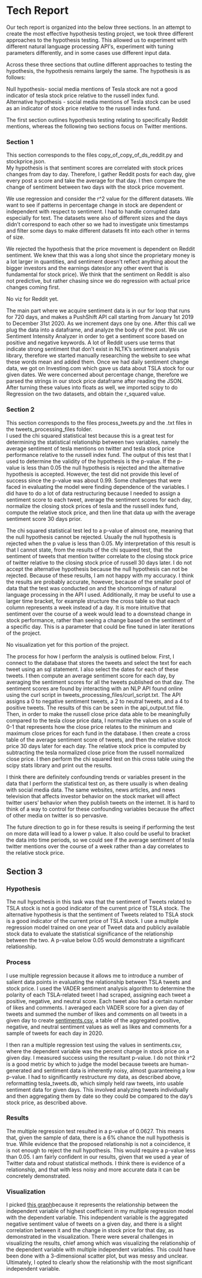 # Tech Report

Our tech report is organized into the below three sections. In an attempt to create the most
effective hypothesis testing project, we took three different approaches to the hypothesis testing. This allowed us to experiment with different natural language processing API's, 
experiment with tuning parameters differently, and in some cases use different input data.  

Across these three sections that outline different approaches to testing the hypothesis, the hypothesis remains largely the same. The hypothesis is as follows:  

Null hypothesis- social media mentions of Tesla stock are not a good indicator of tesla stock price relative to the russell index fund.  
Alternative hypothesis - social media mentions of Tesla stock can be used as an indicator of stock price relative to the russell index fund.  

The first section outlines hypothesis testing relating to specifically Reddit mentions, whereas the following two sections focus on Twitter mentions.  

### Section 1 ###
This section corresponds to the files copy_of_copy_of_ds_reddit.py and stockprice.json.  
My hypothesis is that sentiment scores are correlated with stock prices changes from day to day. Therefore, I gather Reddit posts for each day, give every post a score and take the average for that day. I then compare the change of sentiment between two days with the stock price movement.  

We use regression and consider the r^2 value for the different datasets. We want to see if patterns in percentage change in stock are dependent or independent with respect to sentiment. I had to handle corrupted data especially for text. The datasets were also of different sizes and the days didn’t correspond to each other so we had to investigate unix timestamps and filter some days to make different datasets fit into each other in terms of size.  

We rejected the hypothesis that the price movement is dependent on Reddit sentiment. We knew that this was a long shot since the proprietary money is a lot larger in quantities, and sentiment doesn’t reflect anything about the bigger investors and the earnings dates(or any other event that is fundamental for stock price). We think that the sentiment on Reddit is also not predictive, but rather chasing since we do regression with actual price changes coming first.  

 No viz for Reddit yet.  
 
The main part where we acquire sentiment data is in our for loop that runs for 720 days, and makes a PushShift API call starting from January 1st 2019 to December 31st 2020. As we increment days one by one. After this call we plug the data into a dataframe, and analyze the body of the post. We use Sentiment Intensity Analyzer in order to get a sentiment score based on positive and negative keywords. A lot of Reddit users use terms that indicate strong sentiment that don’t exist in NLTK’s sentiment analysis library, therefore we started manually researching the website to see what these words mean and added them. Once we had daily sentiment change data, we got on Investing.com which gave us data about TSLA stock for our given dates. We were concerned about percentage change, therefore we parsed the strings in our stock price dataframe after reading the JSON. After turning these values into floats as well, we imported scipy to do Regression on the two datasets, and obtain the r_squared value.  

### Section 2 ###
This section corresponds to the files process_tweets.py and the .txt files in the tweets_processing_files folder.  
I used the chi squared statistical test because this is a great test for determining the statistical relationship between two variables, namely the average sentiment of tesla mentions on twitter and tesla stock price performance relative to the russell index fund. The output of this test that I used to determine the validity of the hypothesis is the p-value. If the p-value is less than 0.05 the null hypothesis is rejected and the alternative hypothesis is accepted. However, the test did not provide this level of success since the p-value was about 0.99. Some challenges that were faced in evaluating the model were finding dependence of the variables. I did have to do a lot of data restructuring because I needed to assign a sentiment score to each tweet, average the sentiment scores for each day, normalize the closing stock prices of tesla and the russell index fund, compute the relative stock price, and then line that data up with the average sentiment score 30 days prior.  

The chi squared statistical test led to a p-value of almost one, meaning that the null hypothesis cannot be rejected. Usually the null hypothesis is rejected when the p value is less than 0.05. My interpretation of this result is that I cannot state, from the results of the chi squared test, that the sentiment of tweets that mention twitter correlate to the closing stock price of twitter relative to the closing stock price of russell 30 days later. I do not accept the alternative hypothesis because the null hypothesis can not be rejected. Because of these results, I am not happy with my accuracy.  I think the results are probably accurate, however, because of the smaller pool of data that the test was conducted on and the shortcomings of natural language processing in the API I used. Additionally, it may be useful to use a larger time bracket, for example structure the cross table so that each column represents a week instead of a day. It is more intuitive that sentiment over the course of a week would lead to a downstead change in stock performance, rather than seeing a change based on the sentiment of a specific day. This is a parameter that could be fine tuned in later iterations of the project.  

No visualization yet for this portion of the project.  

The process for how I perform the analysis is outlined below. First, I connect to the database that stores the tweets and select the text for each tweet using an sql statement. I also select the dates for each of these tweets. I then compute an average sentiment score for each day, by averaging the sentiment scores for all the tweets published on that day. The sentiment scores are found by interacting with an NLP API found online using the curl script in tweets_processing_files/curl_script.txt. The API assigns a 0 to negative sentiment tweets, a 2 to neutral tweets, and a 4 to positive tweets. The results of this can be seen in the api_output.txt file. Then, in order to make the russell close price data able to be meaningfully compared to the tesla close price data, I normalize the values on a scale of 0-1 that represents how the close price relates to the minimum and maximum close prices for each fund in the database. I then create a cross table of the average sentiment score of tweets, and then the relative stock price 30 days later for each day. The relative stock price is computed by subtracting the tesla normalized close price from the russell normalized close price. I then perform the chi squared test on this cross table using the scipy stats library and print out the results.  

I think there are definitely confounding trends or variables present in the data that I perform the statistical test on, as there usually is when dealing with social media data. The same websites, news articles, and news television that affects investor behavior on the stock market will affect twitter users’ behavior when they publish tweets on the internet. It is hard to think of a way to control for these confounding variables because the affect of other media on twitter is so pervasive.  

The future direction to go in for these results is seeing if performing the test on more data will lead to a lower p value. It also could be useful to bracket the data into time periods, so we could see if the average sentiment of tesla twitter mentions over the course of a week rather than a day correlates to the relative stock price.  

## Section 3 ##

### Hypothesis ###

The null hypothesis in this task was that the sentiment of Tweets related to TSLA stock is not a good indicator of the current price of TSLA stock. The alternative hypothesis is that the sentiment of Tweets related to TSLA stock is a good indicator of the current price of TSLA stock. I use a multiple regression model trained on one year of Tweet data and publicly available stock data to evaluate the statistical significance of the relationship between the two. A p-value below 0.05 would demonstrate a significant relationship. 

### Process ###
I use multiple regression because it allows me to introduce a number of salient data points in evaluating the relationship between TSLA tweets and stock price. I used the VADER sentiment analysis algorithm to determine the polarity of each TSLA-related tweet I had scraped, assigning each tweet a positive, negative, and neutral score. Each tweet also had a certain number of likes and comments. I averaged each VADER score for a given day of tweets and summed the number of likes and comments on all tweets in a given day to create [sentiments.csv](../tweet_vader_regression/sentiments.csv), a table of the aggregated positive, negative, and neutral sentiment values as well as likes and comments for a sample of tweets for each day in 2020. 

I then ran a multiple regression test using the values in sentiments.csv, where the dependent variable was the percent change in stock price on a given day. I measured success using the resultant p-value. I do not think r^2 is a good metric by which to judge the model because tweets are human-generated and sentiment data is inherently noisy, almost guaranteeing a low p-value. 
I had to significantly restructure my data, as described above, reformatting tesla_tweets.db, which simply held raw tweets, into usable sentiment data for given days. This involved analyzing tweets individually and then aggregating them by date so they could be compared to the day’s stock price, as described above. 

### Results ###
The multiple regression test resulted in a p-value of 0.0627. This means that, given the sample of data, there is a 6% chance the null hypothesis is true. While evidence that the proposed relationship is not a coincidence, it is not enough to reject the null hypothesis. This would require a p-value less than 0.05. 
I am fairly confident in our results, given that we used a year of Twitter data and robust statistical methods. I think there is evidence of a relationship, and that with less noisy and more accurate data it can be concretely demonstrated. 

### Visualization ###
I picked [this graph](../visualizations/tesla_tweets_viz1.png)because it represents the relationship between the independent variable of highest coefficient in my multiple regression model with the dependent variable. This independent variable is the aggregated negative sentiment value of tweets on a given day, and there is a slight correlation between it and the change in stock price for that day, as demonstrated in the visualization. There were several challenges in visualizing the results, chief among which was visualizing the relationship of the dependent variable with multiple independent variables. This could have been done with a 3-dimensional scatter plot, but was messy and unclear. Ultimately, I opted to clearly show the relationship with the most significant independent variable. 
